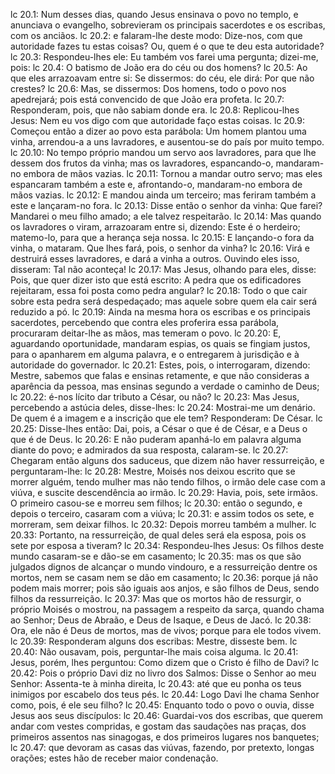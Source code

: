 lc 20.1: Num desses dias, quando Jesus ensinava o povo no templo, e anunciava o evangelho, sobrevieram os principais sacerdotes e os escribas, com os anciãos.
lc 20.2: e falaram-lhe deste modo: Dize-nos, com que autoridade fazes tu estas coisas? Ou, quem é o que te deu esta autoridade?
lc 20.3: Respondeu-lhes ele: Eu também vos farei uma pergunta; dizei-me, pois:
lc 20.4: O batismo de João era do céu ou dos homens?
lc 20.5: Ao que eles arrazoavam entre si: Se dissermos: do céu, ele dirá: Por que não crestes?
lc 20.6: Mas, se dissermos: Dos homens, todo o povo nos apedrejará; pois está convencido de que João era profeta.
lc 20.7: Responderam, pois, que não sabiam donde era.
lc 20.8: Replicou-lhes Jesus: Nem eu vos digo com que autoridade faço estas coisas.
lc 20.9: Começou então a dizer ao povo esta parábola: Um homem plantou uma vinha, arrendou-a a uns lavradores, e ausentou-se do país por muito tempo.
lc 20.10: No tempo próprio mandou um servo aos lavradores, para que lhe dessem dos frutos da vinha; mas os lavradores, espancando-o, mandaram-no embora de mãos vazias.
lc 20.11: Tornou a mandar outro servo; mas eles espancaram também a este e, afrontando-o, mandaram-no embora de mãos vazias.
lc 20.12: E mandou ainda um terceiro; mas feriram também a este e lançaram-no fora.
lc 20.13: Disse então o senhor da vinha: Que farei? Mandarei o meu filho amado; a ele talvez respeitarão.
lc 20.14: Mas quando os lavradores o viram, arrazoaram entre si, dizendo: Este é o herdeiro; matemo-lo, para que a herança seja nossa.
lc 20.15: E lançando-o fora da vinha, o mataram. Que lhes fará, pois, o senhor da vinha?
lc 20.16: Virá e destruirá esses lavradores, e dará a vinha a outros. Ouvindo eles isso, disseram: Tal não aconteça!
lc 20.17: Mas Jesus, olhando para eles, disse: Pois, que quer dizer isto que está escrito: A pedra que os edificadores rejeitaram, essa foi posta como pedra angular?
lc 20.18: Todo o que cair sobre esta pedra será despedaçado; mas aquele sobre quem ela cair será reduzido a pó.
lc 20.19: Ainda na mesma hora os escribas e os principais sacerdotes, percebendo que contra eles proferira essa parábola, procuraram deitar-lhe as mãos, mas temeram o povo.
lc 20.20: E, aguardando oportunidade, mandaram espias, os quais se fingiam justos, para o apanharem em alguma palavra, e o entregarem à jurisdição e à autoridade do governador.
lc 20.21: Estes, pois, o interrogaram, dizendo: Mestre, sabemos que falas e ensinas retamente, e que não consideras a aparência da pessoa, mas ensinas segundo a verdade o caminho de Deus;
lc 20.22: é-nos lícito dar tributo a César, ou não?
lc 20.23: Mas Jesus, percebendo a astúcia deles, disse-lhes:
lc 20.24: Mostrai-me um denário. De quem é a imagem e a inscrição que ele tem? Responderam: De César.
lc 20.25: Disse-lhes então: Dai, pois, a César o que é de César, e a Deus o que é de Deus.
lc 20.26: E não puderam apanhá-lo em palavra alguma diante do povo; e admirados da sua resposta, calaram-se.
lc 20.27: Chegaram então alguns dos saduceus, que dizem não haver ressurreição, e perguntaram-lhe:
lc 20.28: Mestre, Moisés nos deixou escrito que se morrer alguém, tendo mulher mas não tendo filhos, o irmão dele case com a viúva, e suscite descendência ao irmão.
lc 20.29: Havia, pois, sete irmãos. O primeiro casou-se e morreu sem filhos;
lc 20.30: então o segundo, e depois o terceiro, casaram com a viúva;
lc 20.31: e assim todos os sete, e morreram, sem deixar filhos.
lc 20.32: Depois morreu também a mulher.
lc 20.33: Portanto, na ressurreição, de qual deles será ela esposa, pois os sete por esposa a tiveram?
lc 20.34: Respondeu-lhes Jesus: Os filhos deste mundo casaram-se e dão-se em casamento;
lc 20.35: mas os que são julgados dignos de alcançar o mundo vindouro, e a ressurreição dentre os mortos, nem se casam nem se dão em casamento;
lc 20.36: porque já não podem mais morrer; pois são iguais aos anjos, e são filhos de Deus, sendo filhos da ressurreição.
lc 20.37: Mas que os mortos hão de ressurgir, o próprio Moisés o mostrou, na passagem a respeito da sarça, quando chama ao Senhor; Deus de Abraão, e Deus de Isaque, e Deus de Jacó.
lc 20.38: Ora, ele não é Deus de mortos, mas de vivos; porque para ele todos vivem.
lc 20.39: Responderam alguns dos escribas: Mestre, disseste bem.
lc 20.40: Não ousavam, pois, perguntar-lhe mais coisa alguma.
lc 20.41: Jesus, porém, lhes perguntou: Como dizem que o Cristo é filho de Davi?
lc 20.42: Pois o próprio Davi diz no livro dos Salmos: Disse o Senhor ao meu Senhor: Assenta-te à minha direita,
lc 20.43: até que eu ponha os teus inimigos por escabelo dos teus pés.
lc 20.44: Logo Davi lhe chama Senhor como, pois, é ele seu filho?
lc 20.45: Enquanto todo o povo o ouvia, disse Jesus aos seus discípulos:
lc 20.46: Guardai-vos dos escribas, que querem andar com vestes compridas, e gostam das saudações nas praças, dos primeiros assentos nas sinagogas, e dos primeiros lugares nos banquetes;
lc 20.47: que devoram as casas das viúvas, fazendo, por pretexto, longas orações; estes hão de receber maior condenação.
